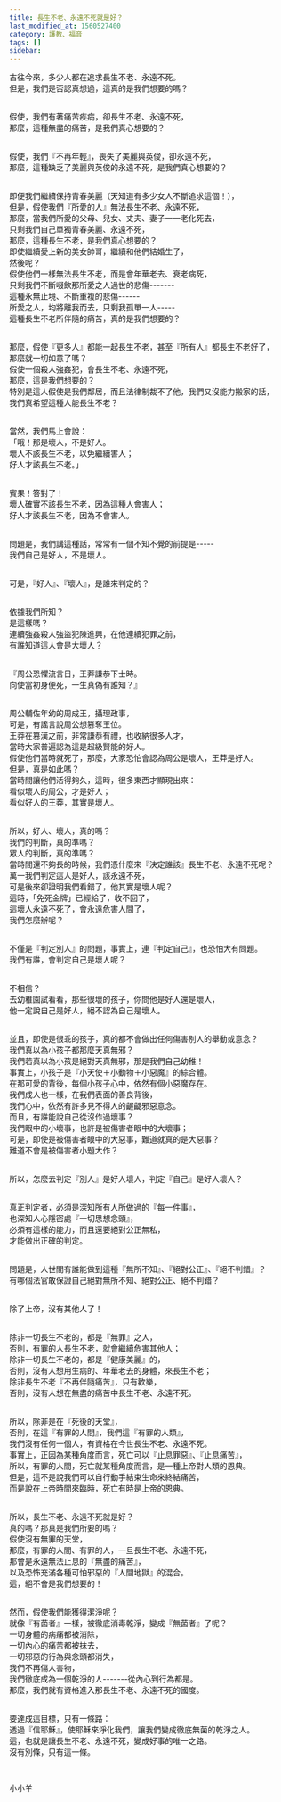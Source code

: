 ```yaml
---
title: 長生不老、永遠不死就是好？
last_modified_at: 1560527400
category: 護教、福音
tags: []
sidebar: 
---
```


<p>古往今來，多少人都在追求長生不老、永遠不死。<br/>
但是，我們是否認真想過，這真的是我們想要的嗎？</p>
<p><br/>
假使，我們有著痛苦疾病，卻長生不老、永遠不死，<br/>
那麼，這種無盡的痛苦，是我們真心想要的？</p>
<p><br/>
假使，我們『不再年輕』，喪失了美麗與英俊，卻永遠不死，<br/>
那麼，這種缺乏了美麗與英俊的永遠不死，是我們真心想要的？</p>
<p><br/>
即便我們繼續保持青春美麗（天知道有多少女人不斷追求這個！），<br/>
但是，假使我們『所愛的人』無法長生不老、永遠不死，<br/>
那麼，當我們所愛的父母、兒女、丈夫、妻子一一老化死去，<br/>
只剩我們自己單獨青春美麗、永遠不死，<br/>
那麼，這種長生不老，是我們真心想要的？<br/>
即使繼續愛上新的美女帥哥，繼續和他們結婚生子，<br/>
然後呢？<br/>
假使他們一樣無法長生不老，而是會年華老去、衰老病死，<br/>
只剩我們不斷啜飲那所愛之人過世的悲傷-------<br/>
這種永無止境、不斷重複的悲傷------<br/>
所愛之人，均將離我而去，只剩我孤單一人-----<br/>
這種長生不老所伴隨的痛苦，真的是我們想要的？</p>
<p><br/>
那麼，假使『更多人』都能一起長生不老，甚至『所有人』都長生不老好了，<br/>
那麼就一切如意了嗎？<br/>
假使一個殺人強姦犯，會長生不老、永遠不死，<br/>
那麼，這是我們想要的？<br/>
特別是這人假使是我們鄰居，而且法律制裁不了他，我們又沒能力搬家的話，<br/>
我們真希望這種人能長生不老？</p>
<p><br/>
當然，我們馬上會說：<br/>
「哦！那是壞人，不是好人。<br/>
壞人不該長生不老，以免繼續害人；<br/>
好人才該長生不老。」</p>
<p><br/>
賓果！答對了！<br/>
壞人確實不該長生不老，因為這種人會害人；<br/>
好人才該長生不老，因為不會害人。</p>
<p><br/>
問題是，我們講這種話，常常有一個不知不覺的前提是-----<br/>
我們自己是好人，不是壞人。</p>
<p><br/>
可是，『好人』、『壞人』，是誰來判定的？</p>
<p><br/>
依據我們所知？<br/>
是這樣嗎？<br/>
連續強姦殺人強盜犯陳進興，在他連續犯罪之前，<br/>
有誰知道這人會是大壞人？</p>
<p><br/>
『周公恐懼流言日，王莽謙恭下士時。<br/>
向使當初身便死，一生真偽有誰知？』</p>
<p><br/>
周公輔佐年幼的周成王，攝理政事，<br/>
可是，有謠言說周公想篡奪王位。<br/>
王莽在篡漢之前，非常謙恭有禮，也收納很多人才，<br/>
當時大家普遍認為這是超級賢能的好人。<br/>
假使他們當時就死了，那麼，大家恐怕會認為周公是壞人，王莽是好人。<br/>
但是，真是如此嗎？<br/>
當時間讓他們活得夠久，這時，很多東西才顯現出來：<br/>
看似壞人的周公，才是好人；<br/>
看似好人的王莽，其實是壞人。</p>
<p><br/>
所以，好人、壞人，真的嗎？<br/>
我們的判斷，真的準嗎？<br/>
眾人的判斷，真的準嗎？<br/>
當時間還不夠長的時候，我們憑什麼來『決定誰該』長生不老、永遠不死呢？<br/>
萬一我們判定這人是好人，該永遠不死，<br/>
可是後來卻證明我們看錯了，他其實是壞人呢？<br/>
這時，「免死金牌」已經給了，收不回了，<br/>
這壞人永遠不死了，會永遠危害人間了，<br/>
我們怎麼辦呢？</p>
<p><br/>
不僅是『判定別人』的問題，事實上，連『判定自己』，也恐怕大有問題。<br/>
我們有誰，會判定自己是壞人呢？</p>
<p><br/>
不相信？<br/>
去幼稚園試看看，那些很壞的孩子，你問他是好人還是壞人，<br/>
他一定說自己是好人，絕不認為自己是壞人。</p>
<p><br/>
並且，即使是很乖的孩子，真的都不會做出任何傷害別人的舉動或意念？<br/>
我們真以為小孩子都那麼天真無邪？<br/>
我們若真以為小孩是絕對天真無邪，那是我們自己幼稚！<br/>
事實上，小孩子是『小天使＋小動物＋小惡魔』的綜合體。<br/>
在那可愛的背後，每個小孩子心中，依然有個小惡魔存在。<br/>
我們成人也一樣，在我們表面的善良背後，<br/>
我們心中，依然有許多見不得人的齷齪邪惡意念。<br/>
而且，有誰能說自己從沒作過壞事？<br/>
我們眼中的小壞事，也許是被傷害者眼中的大壞事；<br/>
可是，即使是被傷害者眼中的大惡事，難道就真的是大惡事？<br/>
難道不會是被傷害者小題大作？</p>
<p><br/>
所以，怎麼去判定『別人』是好人壞人，判定『自己』是好人壞人？</p>
<p><br/>
真正判定者，必須是深知所有人所做過的『每一件事』，<br/>
也深知人心隱密處『一切思想念頭』，<br/>
必須有這樣的能力，而且還要絕對公正無私，<br/>
才能做出正確的判定。</p>
<p><br/>
問題是，人世間有誰能做到這種『無所不知』、『絕對公正』、『絕不判錯』？<br/>
有哪個法官敢保證自己絕對無所不知、絕對公正、絕不判錯？</p>
<p><br/>
除了上帝，沒有其他人了！</p>
<p><br/>
除非一切長生不老的，都是『無罪』之人，<br/>
否則，有罪的人長生不老，就會繼續危害其他人；<br/>
除非一切長生不老的，都是『健康美麗』的，<br/>
否則，沒有人想用生病的、年華老去的身體，來長生不老；<br/>
除非長生不老『不再伴隨痛苦』，只有歡樂，<br/>
否則，沒有人想在無盡的痛苦中長生不老、永遠不死。</p>
<p><br/>
所以，除非是在『死後的天堂』，<br/>
否則，在這『有罪的人間』，我們這『有罪的人類』，<br/>
我們沒有任何一個人，有資格在今世長生不老、永遠不死。<br/>
事實上，正因為某種角度而言，死亡可以『止息罪惡』、『止息痛苦』，<br/>
所以，有罪的人間，死亡就某種角度而言，是一種上帝對人類的恩典。<br/>
但是，這不是說我們可以自行動手結束生命來終結痛苦，<br/>
而是說在上帝時間來臨時，死亡有時是上帝的恩典。</p>
<p><br/>
所以，長生不老、永遠不死就是好？<br/>
真的嗎？那真是我們所要的嗎？<br/>
假使沒有無罪的天堂，<br/>
那麼，有罪的人間、有罪的人，一旦長生不老、永遠不死，<br/>
那會是永遠無法止息的『無盡的痛苦』，<br/>
以及恐怖充滿各種可怕邪惡的『人間地獄』的混合。<br/>
這，絕不會是我們想要的！</p>
<p><br/>
然而，假使我們能獲得潔淨呢？<br/>
就像『有菌者』一樣，被徹底消毒乾淨，變成『無菌者』了呢？<br/>
一切身體的病痛都被消除，<br/>
一切內心的痛苦都被抹去，<br/>
一切邪惡的行為與念頭都消失，<br/>
我們不再傷人害物，<br/>
我們徹底成為一個乾淨的人-------從內心到行為都是。<br/>
那麼，我們就有資格進入那長生不老、永遠不死的國度。</p>
<p><br/>
要達成這目標，只有一條路：<br/>
透過『信耶穌』，使耶穌來淨化我們，讓我們變成徹底無菌的乾淨之人。<br/>
這，也就是讓長生不老、永遠不死，變成好事的唯一之路。<br/>
沒有別條，只有這一條。</p>
<p> </p>
<p>小小羊</p>
